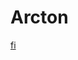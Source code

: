 # Arcton
[fi](https://www.figma.com/design/5b0F0MpqtEgOrFL4RrDXtk/%D0%90%D1%80%D0%BA%D1%82%D0%BE%D0%BD?node-id=0-1&node-type=canvas&t=ZVNphmQ88NGbtB1Q-0)
